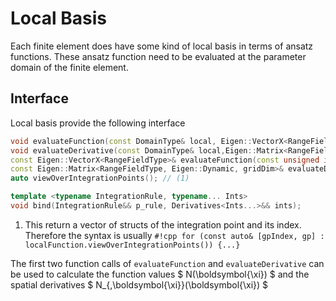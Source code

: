 # Local Basis

Each finite element does have some kind of local basis in terms of ansatz functions.
These ansatz function need to be evaluated at the parameter domain of the finite element.

## Interface
Local basis provide the following interface
```cpp
void evaluateFunction(const DomainType& local, Eigen::VectorX<RangeFieldType>& N);
void evaluateDerivative(const DomainType& local,Eigen::Matrix<RangeFieldType, Eigen::Dynamic, gridDim>& dN);
const Eigen::VectorX<RangeFieldType>& evaluateFunction(const unsigned int& integrationPointIndex);
const Eigen::Matrix<RangeFieldType, Eigen::Dynamic, gridDim>& evaluateDerivative(const unsigned int& integrationPointIndex);
auto viewOverIntegrationPoints(); // (1)

template <typename IntegrationRule, typename... Ints>
void bind(IntegrationRule&& p_rule, Derivatives<Ints...>&& ints);
```

1. This return a vector of structs of the integration point and its index. Therefore the syntax is usually `#!cpp for (const auto& [gpIndex, gp] : localFunction.viewOverIntegrationPoints()) {...}`

The first two function calls of `evaluateFunction`  and `evaluateDerivative` can be used to calculate the function values 
$ N(\boldsymbol{\xi}) $ and the spatial derivatives $ N_{,\boldsymbol{\xi}}(\boldsymbol{\xi}) $
